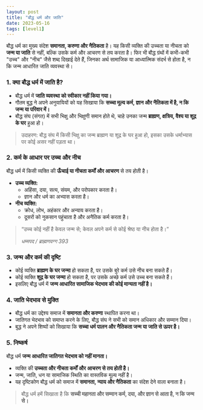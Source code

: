 ```yaml
---
layout: post
title: "बौद्ध धर्म और जाति"
date: 2023-05-16
tags: [level1]
---
```


बौद्ध धर्म का मुख्य संदेश **समानता, करुणा और नैतिकता** है। यह किसी व्यक्ति की उच्चता या नीचता को **जन्म या जाति** से नहीं, बल्कि उसके कर्म और आचरण से तय करता है। फिर भी बौद्ध ग्रंथों में कभी-कभी "उच्च" और "नीच" जैसे शब्द दिखाई देते हैं, जिनका अर्थ सामाजिक या आध्यात्मिक संदर्भ से होता है, न कि जन्म आधारित जाति व्यवस्था से।

### 1. क्या बौद्ध धर्म में जाति है?

- बौद्ध धर्म में **जाति व्यवस्था को स्वीकार नहीं किया गया।**  
- गौतम बुद्ध ने अपने अनुयायियों को यह सिखाया कि **सच्चा मूल्य कर्म, ज्ञान और नैतिकता में है, न कि जन्म या परिवार में।**  
- बौद्ध संघ (संगत) में सभी भिक्षु और भिक्षुणी समान होते थे, चाहे उनका जन्म **ब्राह्मण, क्षत्रिय, वैश्य या शूद्र के घर** हुआ हो।  

> उदाहरण: बौद्ध संघ में किसी भिक्षु का जन्म ब्राह्मण या शूद्र के घर हुआ हो, इसका उसके धर्माभ्यास पर कोई असर नहीं पड़ता था।

### 2. कर्म के आधार पर उच्च और नीच

बौद्ध धर्म में किसी व्यक्ति की **ऊँचाई या नीचता कर्मों और आचरण** से तय होती है।  

- **उच्च व्यक्ति:**  
  - अहिंसा, दया, सत्य, संयम, और परोपकार करता है।  
  - ज्ञान और धर्म का अभ्यास करता है।  
- **नीच व्यक्ति:**  
  - क्रोध, लोभ, अहंकार और अन्याय करता है।  
  - दूसरों को नुकसान पहुंचाता है और अनैतिक कर्म करता है।  

<blockquote>
  <p>“उच्च कोई नहीं है केवल जन्म से; केवल अपने कर्म से कोई श्रेष्ठ या नीच होता है।”</p>
  <cite>धम्मपद / ब्राह्मणवग्ग 393</cite>
</blockquote>

### 3. जन्म और कर्म की दृष्टि

- कोई व्यक्ति **ब्राह्मण के घर जन्मा** हो सकता है, पर उसके बुरे कर्म उसे नीच बना सकते हैं।  
- कोई व्यक्ति **शूद्र के घर जन्मा** हो सकता है, पर उसके अच्छे कर्म उसे उच्च बना सकते हैं।  
- इसलिए बौद्ध धर्म में **जन्म आधारित सामाजिक भेदभाव की कोई मान्यता नहीं है।**

### 4. जाति भेदभाव से मुक्ति

- बौद्ध धर्म का उद्देश्य समाज में **समानता और करुणा** स्थापित करना था।  
- जातिगत भेदभाव को समाप्त करने के लिए, बौद्ध संघ ने सभी को समान अधिकार और सम्मान दिया।  
- बुद्ध ने अपने शिष्यों को सिखाया कि **सच्चा धर्म पालन और नैतिकता जन्म या जाति से ऊपर है।**

### 5. निष्कर्ष

बौद्ध धर्म **जन्म आधारित जातिगत भेदभाव को नहीं मानता।**

- व्यक्ति की **उच्चता और नीचता कर्मों और आचरण से तय होती है।**  
- जन्म, जाति, धन या सामाजिक स्थिति का वास्तविक मूल्य नहीं है।  
- यह दृष्टिकोण बौद्ध धर्म को समाज में **समानता, न्याय और नैतिकता** का संदेश देने वाला बनाता है।  

> बौद्ध धर्म हमें सिखाता है कि **सच्ची महानता और सम्मान कर्म, दया, और ज्ञान से आता है, न कि जन्म से।**